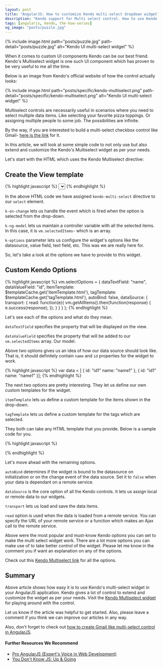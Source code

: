 ```yaml
---
layout: post
title: "AngularJS: How to customize Kendo multi-select dropdown widget?"
description: "Kendo support for Multi select control. How to use Kendo multi-select control in your AngularJS app."
tags: [angularjs, kendo, the-how-series]
og_image: "posts/puzzle.jpg"
---
```


{% include image.html path="posts/puzzle.jpg" path-detail="posts/puzzle.jpg" alt="Kendo UI multi-select widget" %}

When it comes to custom UI components Kendo can be our best friend. Kendo's Multiselect widget is one such UI component which has proven to be very useful to me all the time.

Below is an image from Kendo's official website of how the control actually looks:

{% include image.html path="posts/specific/kendo-multiselect.png" path-detail="posts/specific/kendo-multiselect.png" alt="Kendo UI multi-select widget" %}

Multiselect controls are necessarily useful in scenarios where you need to select multiple data items. Like selecting your favorite pizza toppings. Or assigning multiple people to some job. The possibilities are infinite.

By the way, if you are interested to build a multi-select checkbox control like Gmail- [here is the link](http://ngninja.com/posts/angular-gmail-multi-select-control) for it.

In this article, we will look at some simple code to not only use but also extend and customize the Kendo's Multiselect widget as per your needs.

Let's start with the HTML which uses the Kendo Multiselect directive:

## Create the View template

{% highlight javascript %}
<select kendo-multi-select id="multi-select"
          k-options="vm.selectOptions"
          k-on-change="vm.onChange()" 
          k-ng-model="vm.selectedItems"></select>
{% endhighlight %}


In the above HTML code we have assigned `kendo-multi-select` directive to our `select` element.

`k-on-change` lets us handle the event which is fired when the option is selected from the drop-down.

`k-ng-model` lets us maintain a controller variable with all the selected items. In this case, it is `vm.selectedItems`- which is an array.

`k-options` parameter lets us configure the widget's options like the datasource, value field, text field, etc. This was we are really here for.

So, let's take a look at the options we have to provide to this widget.

## Custom Kendo Options

{% highlight javascript %}
vm.selectOptions = {
    dataTextField: "name",
    dataValueField: "id",
    itemTemplate: $templateCache.get('itemTemplate.html'),
    tagTemplate: $templateCache.get('tagTemplate.html'),
    autoBind: false,
    dataSource: {
        transport: {
            read: function(e){
                vm.getAllItems().then(function(response) {
                    e.success(response);
                });
            }
        }
    }
};
{% endhighlight %}


Let's see each of the options and what do they mean.

`dataTextField` specifies the property that will be displayed on the view.

`dataValueField` specifies the property that will be added to our `vm.selectedItems` array. Our model.

Above two options gives us an idea of how our data source should look like. That is, it should definitely contain `name` and `id` properties for the widget to work. 


{% highlight javascript %}
var data = [
{
    id: "id1"
    name: "name1"
},
{
    id: "id1"
    name: "name1"
}];
{% endhighlight %}


The next two options are pretty interesting. They let us define our own custom templates for the widget.

`itemTemplate` lets us define a custom template for the items shown in the drop-down.

`tagTemplate` lets us define a custom template for the tags which are selected.

They both can take any HTML template that you provide. Below is a sample code for you.


{% highlight javascript %}
<script type="text/ng-template" id="itemTemplate.html">
    <div class="_tag-item">
        <div class="_tag-name">{{ dataItem.name }}</div>
    </div>
</script>
{% endhighlight %}

Let's move ahead with the remaining options.

`autoBind` determines if the widget is bound to the datasource on initialization or on the change event of the data source. Set it to `false` when your data is dependant on a remote service.

`dataSource` is the core option of all the Kendo controls. It lets us assign local or remote data to our widgets.

`transport` lets us load and save the data items.

`read` option is used when the data is loaded from a remote service. You can specify the URL of your remote service or a function which makes an Ajax call to the remote service. 

Above were the most popular and must-know Kendo options you can set to make the multi select widget work. There are a lot more options you can make use of to take better control of the widget. Please let me know in the comment you if want an explanation on any of the options.

Check out this [Kendo Multiselect link](https://docs.telerik.com/kendo-ui/api/javascript/ui/multiselect) for all the options.

## Summary

Above article shows how easy it is to use Kendo's multi-select widget in your AngularJS application. Kendo gives a lot of control to extend and customize the widget as per your needs. Visit the [Kendo Multiselect widget](http://demos.telerik.com/kendo-ui/multiselect/angular) for playing around with the control.

Let us know if the article was helpful to get started. Also, please leave a comment if you think we can improve our articles in any way.

Also, don't forget to check out [how to create Gmail like multi-select control in AngularJS](http://ngninja.com/posts/angular-gmail-multi-select-control).


#### Further Resources We Recommend

- [Pro AngularJS (Expert's Voice in Web Development)](https://amzn.to/36F6N8v)
- [You Don't Know JS: Up & Going](https://amzn.to/2u8YuVt)


